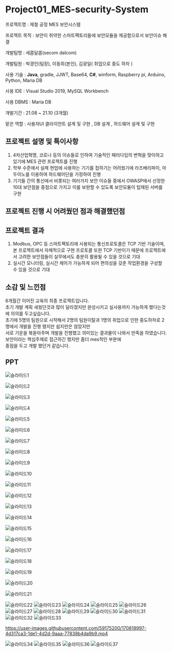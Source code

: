 # Project01_MES-security-System

프로젝트명 : 제철 공정 MES 보안시스템

프로젝트 목적 : 보안이 취약한 스마트팩토리들에 보안모듈을 제공함으로서 보안이슈 해결

개발팀명 : 세콤달콤(secom dalcom)

개발팀원 : 박경인(팀장), 이동희(본인), 김광일( 취업으로 중도 하차 )

사용 기술 : **Java**, gradle, JJWT, Base64, **C#**, winform, Raspberry pi, Arduino, Python, Maria DB

사용 IDE : Visual Studio 2019, MySQL Workbench

사용 DBMS : Maria DB

개발기간 : 21.08 ~ 21.10 (3개월)

맡은 역할 : 사용자UI 클라이언트 설계 및 구현 , DB 설계 , 하드웨어 설계 및 구현

## 프로젝트 설명 및 특이사항

1. 4차산업혁명, 코로나 등의 이슈들로 인하여 기술적인 패러다임의 변혁을 맞이하고 있기에 MES 관련 프로젝트를 진행
2. 학부 수준에서 실제 현업에 사용하는 기기를 접하기는 어려웠기에 라즈베리파이, 아두이노를 이용하여 하드웨어단을 가정하여 진행
3. 기기들 간의 통신에서 비롯되는 여러가지 보안 이슈들 중에서 OWASP에서 선정한 10대 보안점을 중점으로 가지고 이를 보완할 수 있도록 보안모듈이 탑재된 서버를 구현  
  
## 프로젝트 진행 시 어려웠던 점과 해결했던점


## 프로젝트 결과

1. Modbus, OPC 등 스마트팩토리에 사용되는 통신프로토콜은 TCP 기반 기술이며, 본 프로젝트에서 자체적으로 구현 프로토콜 또한 TCP 기반이기 때문에 프로젝트에서 고려한 보안점들이 실무에서도 충분히 활용될 수 있을 것으로 기대  
2. 실시간 모니터링, 실시간 제어가 가능하게 되어 편의성을 갖춘 작업환경을 구성할 수 있을 것으로 기대


## 소감 및 느낀점

6개월간 이어진 교육의 최종 프로젝트입니다.  
초기 개발 계획 새웠던것과 많이 달라졌지만 완성시키고 실사용까지 가능하게 했다는것에 의의를 두고싶습니다.  
초기에 5명의 팀원으로 시작해서 2명의 팀원이탈과 1명의 취업으로 인한 중도하차로 2명에서 개발을 진행 했지만 쉽지만은 않았지만  
서로 기운을 북돋아주며 개발을 진행했고 의미있는 결과물이 나와서 만족을 하였습니다. 보안이라는 핵심주제로 접근하긴 했지만 좀더 mes적인 부분에  
중점을 두고 개발 했던거 같습니다.

## PPT
![슬라이드1](https://user-images.githubusercontent.com/59175200/170818772-c929a3e5-c678-4194-9879-90725b893990.PNG)

![슬라이드2](https://user-images.githubusercontent.com/59175200/170818775-c7bac814-6885-4a81-9512-806ac71af30f.PNG)

![슬라이드3](https://user-images.githubusercontent.com/59175200/170818780-66ec1a2b-4aab-4725-b2bd-dd835aab919a.PNG)

![슬라이드4](https://user-images.githubusercontent.com/59175200/170818783-ebff3dac-95f6-4f16-bd33-88f2e4868c4d.PNG)

![슬라이드5](https://user-images.githubusercontent.com/59175200/170818788-16fbcae3-698d-4e80-a09c-265002ee3db3.PNG)

![슬라이드6](https://user-images.githubusercontent.com/59175200/170818789-7defe112-ec42-4e5d-b91b-3643b30d1d25.PNG)

![슬라이드7](https://user-images.githubusercontent.com/59175200/170818790-1fd457e0-b746-4722-85d3-a5d269305852.PNG)

![슬라이드8](https://user-images.githubusercontent.com/59175200/170818795-2c8cd9e3-6243-4e6b-b523-8b09b3962edf.PNG)

![슬라이드9](https://user-images.githubusercontent.com/59175200/170818798-7fb1870f-251d-4eab-97b3-0d408ca9fab1.PNG)

![슬라이드10](https://user-images.githubusercontent.com/59175200/170818801-2a7a4c94-6cff-47f5-9aa3-a782f4694ea9.PNG)

![슬라이드11](https://user-images.githubusercontent.com/59175200/170818807-e70b75c7-1483-4c66-8af1-4f43d18afe72.PNG)

![슬라이드12](https://user-images.githubusercontent.com/59175200/170818809-a7d1743f-3d38-4bbd-868f-1a5d618b0fd6.PNG)

![슬라이드13](https://user-images.githubusercontent.com/59175200/170818812-241a2dfc-10b6-424b-a13d-f3baae0f3d03.PNG)

![슬라이드14](https://user-images.githubusercontent.com/59175200/170818815-1f7161b9-04b8-4c26-b35c-0486a6d51d2e.PNG)

![슬라이드15](https://user-images.githubusercontent.com/59175200/170818819-e3a9beb0-4d18-449b-91e5-1589aff2dd22.PNG)

![슬라이드16](https://user-images.githubusercontent.com/59175200/170818827-26e3b70a-c3d9-4ab5-ae14-53fa1bdd65f3.PNG)

![슬라이드17](https://user-images.githubusercontent.com/59175200/170818829-fa30e3e8-4867-4b63-a252-a711bae8d7e6.PNG)

![슬라이드18](https://user-images.githubusercontent.com/59175200/170818830-b17f4fed-3fd6-4812-abb1-2b223cf852ca.PNG)

![슬라이드19](https://user-images.githubusercontent.com/59175200/170818832-c2f93c2d-9639-43c5-b75c-2cab9858e654.PNG)

![슬라이드20](https://user-images.githubusercontent.com/59175200/170818834-435f52d1-2a7a-4308-865e-2f9c1a4891a7.PNG)

![슬라이드21](https://user-images.githubusercontent.com/59175200/170818837-13a75d22-863b-4210-beb0-7ebcf7e5f9d7.PNG)

![슬라이드22](https://user-images.githubusercontent.com/59175200/170818838-5534124d-0755-4fd5-a226-7e6c8664b501.PNG)
![슬라이드23](https://user-images.githubusercontent.com/59175200/170818839-ebd8b694-ba0d-4f7e-8503-d74229bcdfbf.PNG)
![슬라이드24](https://user-images.githubusercontent.com/59175200/170818843-2476aab8-6b25-4f0e-bb63-9feef57b46ef.PNG)
![슬라이드25](https://user-images.githubusercontent.com/59175200/170818844-b46f51a6-5eea-46c2-a9a8-eb07909725ca.PNG)
![슬라이드26](https://user-images.githubusercontent.com/59175200/170818846-aae3383b-5911-41db-8952-a16ac3d45622.PNG)
![슬라이드27](https://user-images.githubusercontent.com/59175200/170818847-cf5b0373-1de0-4848-8aed-a7329699fef3.PNG)
![슬라이드28](https://user-images.githubusercontent.com/59175200/170818848-f25e0bc0-8670-4c51-abe4-c82421354d93.PNG)
![슬라이드29](https://user-images.githubusercontent.com/59175200/170818850-06fa74dd-d466-4cf1-9fbe-b4d7c85e6a18.PNG)
![슬라이드30](https://user-images.githubusercontent.com/59175200/170818851-7caf159b-8dfc-43cb-83ed-438680e9f6e5.PNG)
![슬라이드31](https://user-images.githubusercontent.com/59175200/170818854-55d1bcf8-6354-41d1-a853-5c87f3b102bd.PNG)
![슬라이드32](https://user-images.githubusercontent.com/59175200/170818855-369d237e-43f5-4969-b17c-6c3c67d36753.PNG)
![슬라이드33](https://user-images.githubusercontent.com/59175200/170818858-babf94ad-7078-4be7-9556-f6cdff6c8b51.PNG)


https://user-images.githubusercontent.com/59175200/170818997-4d317ca3-1de1-4d2d-9aaa-77838b4da9b9.mp4


![슬라이드34](https://user-images.githubusercontent.com/59175200/170818859-dbb01d45-637f-43be-b95f-d002d078aab1.PNG)
![슬라이드35](https://user-images.githubusercontent.com/59175200/170818861-97a4658b-a4e8-46e0-b4e0-f3a62d08e503.PNG)
![슬라이드36](https://user-images.githubusercontent.com/59175200/170818862-f2f920b6-933a-491b-9865-637c04d38943.PNG)
![슬라이드37](https://user-images.githubusercontent.com/59175200/170818864-5926a9ee-8b47-41ea-bb9d-81817e3ac13f.PNG)










